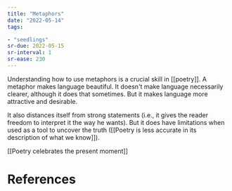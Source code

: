 ```yaml
---
title: "Metaphors"
date: "2022-05-14"
tags:

- "seedlings"
sr-due: 2022-05-15
sr-interval: 1
sr-ease: 230
---
```


Understanding how to use metaphors is a crucial skill in [[poetry]]. A metaphor makes language beautiful. It doesn't make language necessarily clearer, although it does that sometimes. But it makes language more attractive and desirable.

It also distances itself from strong statements (i.e., it gives the reader freedom to interpret it the way he wants). But it does have limitations when used as a tool to uncover the truth ([[Poetry is less accurate in its description of what we know]]).

[[Poetry celebrates the present moment]]

# References
